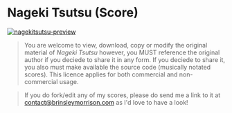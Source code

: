 # Nageki Tsutsu (Score)
[![nagekitsutsu-preview](https://user-images.githubusercontent.com/36922985/191586356-64a30139-92b7-4c33-a454-e6da59bcabd9.png)](Nageki-tsutsu.pdf)

> You are welcome to view, download, copy or modify the original material of *Nageki Tsutsu* however, you MUST reference the original author if you deciede to share it in any form. If you deciede to share it, you also must make available the source code (musically notated scores). This licence applies for both commercial and non-commercial usage.

> If you do fork/edit any of my scores, please do send me a link to it at contact@brinsleymorrison.com as I'd love to have a look!
